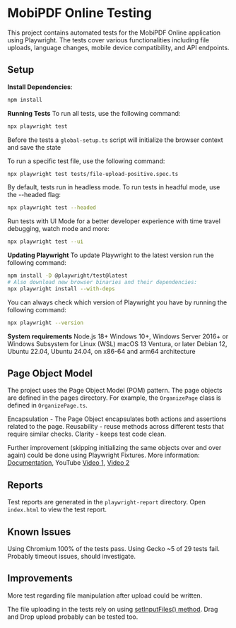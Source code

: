 # MobiPDF Online Testing

This project contains automated tests for the MobiPDF Online application using Playwright. The tests cover various functionalities including file uploads, language changes, mobile device compatibility, and API endpoints.

## Setup

**Install Dependencies**:
```sh
npm install
```
**Running Tests**
To run all tests, use the following command:
```sh
npx playwright test
```
Before the tests a `global-setup.ts` script will initialize the browser context and save the state

To run a specific test file, use the following command:
```sh
npx playwright test tests/file-upload-positive.spec.ts
```
By default, tests run in headless mode. To run tests in headful mode, use the --headed flag:
```sh
npx playwright test --headed
```
Run tests with UI Mode for a better developer experience with time travel debugging, watch mode and more:
```sh
npx playwright test --ui
```
**Updating Playwright**
To update Playwright to the latest version run the following command:
```sh
npm install -D @playwright/test@latest
# Also download new browser binaries and their dependencies:
npx playwright install --with-deps
```
You can always check which version of Playwright you have by running the following command:
```sh
npx playwright --version
```
**System requirements**
Node.js 18+
Windows 10+, Windows Server 2016+ or Windows Subsystem for Linux (WSL)
macOS 13 Ventura, or later
Debian 12, Ubuntu 22.04, Ubuntu 24.04, on x86-64 and arm64 architecture


## Page Object Model

The project uses the Page Object Model (POM) pattern. The page objects are defined in the pages directory. For example, the `OrganizePage` class is defined in `OrganizePage.ts`.

Encapsulation - The Page Object encapsulates both actions and assertions related to the page.
Reusability - reuse methods across different tests that require similar checks.
Clarity - keeps  test code clean.

Further improvement (skipping initializing the same objects over and over again) could be done using Playwright Fixtures. More information: [Documentation](https://playwright.dev/docs/test-fixtures), YouTube [Video 1](https://www.youtube.com/watch?v=k488kAtT-Pw), [Video 2](https://www.youtube.com/watch?v=rRmfYu8hlbw)

## Reports

Test reports are generated in the `playwright-report` directory. Open `index.html` to view the test report.

## Known Issues

Using Chromium 100% of the tests pass. Using Gecko ~5 of 29 tests fail. Probably timeout issues, should investigate.

## Improvements

More test regarding file manipulation after upload could be written.

The file uploading in the tests rely on using [setInputFiles() method](https://playwright.dev/docs/input#upload-files). Drag and Drop upload probably can be tested too.